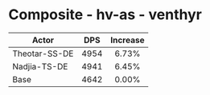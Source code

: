 # Composite - hv-as - venthyr
| Actor | DPS | Increase |
|---|:---:|:---:|
|Theotar-SS-DE|4954|6.73%|
|Nadjia-TS-DE|4941|6.45%|
|Base|4642|0.00%|
